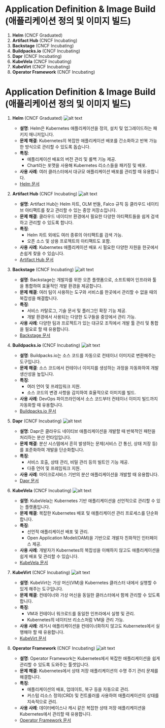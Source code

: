 # Application Definition & Image Build (애플리케이션 정의 및 이미지 빌드)

1. **Helm** (CNCF Graduated)
2. **Artifact Hub** (CNCF Incubating)
3. **Backstage** (CNCF Incubating)
4. **Buildpacks.io** (CNCF Incubating)
5. **Dapr** (CNCF Incubating)
6. **KubeVela** (CNCF Incubating)
7. **KubeVirt** (CNCF Incubating)
8. **Operator Framework** (CNCF Incubating)

# Application Definition & Image Build (애플리케이션 정의 및 이미지 빌드)

1. **Helm** (CNCF Graduated)
![alt text](image.png)
   - **설명**: Helm은 Kubernetes 애플리케이션을 정의, 설치 및 업그레이드하는 패키지 매니저입니다.
   - **문제 해결**: Kubernetes의 복잡한 애플리케이션 배포를 간소화하고 반복 가능한 방식으로 관리할 수 있도록 돕습니다.
   - **특징**:
     - 애플리케이션 배포의 버전 관리 및 롤백 기능 제공.
     - Chart라는 포맷을 사용해 Kubernetes 리소스들을 패키징 및 배포.
   - **사용 사례**: 여러 클러스터에서 대규모 애플리케이션 배포를 관리할 때 유용합니다.
   - [Helm 문서](https://helm.sh/docs/)

2. **Artifact Hub** (CNCF Incubating)
![alt text](image-1.png)
   - **설명**: Artifact Hub는 Helm 차트, OLM 번들, Falco 규칙 등 클라우드 네이티브 아티팩트를 찾고 관리할 수 있는 중앙 저장소입니다.
   - **문제 해결**: 클라우드 네이티브 환경에서 필요한 다양한 아티팩트들을 쉽게 검색하고 관리할 수 있도록 합니다.
   - **특징**:
     - Helm 차트 외에도 여러 종류의 아티팩트를 검색 가능.
     - 오픈 소스 및 상용 프로젝트의 아티팩트도 포함.
   - **사용 사례**: Kubernetes 애플리케이션 배포 시 필요한 다양한 자원을 한곳에서 손쉽게 찾을 수 있습니다.
   - [Artifact Hub 문서](https://artifacthub.io/docs/)

3. **Backstage** (CNCF Incubating)
![alt text](image-2.png)
   - **설명**: Backstage는 개발자를 위한 오픈 플랫폼으로, 소프트웨어 인프라와 툴을 통합하여 효율적인 개발 환경을 제공합니다.
   - **문제 해결**: 여러 팀이 사용하는 도구와 서비스를 한곳에서 관리할 수 없을 때의 복잡성을 해결합니다.
   - **특징**:
     - 서비스 카탈로그, 기술 문서 및 플러그인 확장 기능 제공.
     - 개발 환경에서 사용되는 다양한 도구들을 중앙에서 관리 가능.
   - **사용 사례**: 다양한 팀과 프로젝트가 있는 대규모 조직에서 개발 툴 관리 및 통합을 필요로 할 때 유용합니다.
   - [Backstage 문서](https://backstage.io/docs/overview/what-is-backstage)

4. **Buildpacks.io** (CNCF Incubating)
![alt text](image-3.png)
   - **설명**: Buildpacks.io는 소스 코드를 자동으로 컨테이너 이미지로 변환해주는 도구입니다.
   - **문제 해결**: 소스 코드에서 컨테이너 이미지를 생성하는 과정을 자동화하여 개발 생산성을 높입니다.
   - **특징**:
     - 여러 언어 및 프레임워크 지원.
     - 소스 코드의 변경 사항을 감지하여 효율적으로 이미지를 빌드.
   - **사용 사례**: DevOps 파이프라인에서 소스 코드부터 컨테이너 이미지 빌드까지 자동화할 때 유용합니다.
   - [Buildpacks.io 문서](https://buildpacks.io/docs/)

5. **Dapr** (CNCF Incubating)
![alt text](image-4.png)
   - **설명**: Dapr은 클라우드 네이티브 애플리케이션을 개발할 때 반복적인 패턴을 처리하는 분산 런타임입니다.
   - **문제 해결**: 분산 시스템에서 흔히 발생하는 문제(서비스 간 통신, 상태 저장 등)를 표준화하여 개발을 단순화합니다.
   - **특징**:
     - 서비스 호출, 상태 관리, 비밀 관리 등의 빌트인 기능 제공.
     - 다중 언어 및 프레임워크 지원.
   - **사용 사례**: 마이크로서비스 기반의 분산 애플리케이션을 개발할 때 유용합니다.
   - [Dapr 문서](https://docs.dapr.io/concepts/overview/)

6. **KubeVela** (CNCF Incubating)
![alt text](image-5.png)
   - **설명**: KubeVela는 Kubernetes 기반 애플리케이션을 선언적으로 관리할 수 있는 플랫폼입니다.
   - **문제 해결**: 복잡한 Kubernetes 배포 및 애플리케이션 관리 프로세스를 단순화합니다.
   - **특징**:
     - 선언적 애플리케이션 배포 및 관리.
     - Open Application Model(OAM)을 기반으로 개발자 친화적인 인터페이스 제공.
   - **사용 사례**: 개발자가 Kubernetes의 복잡성을 이해하지 않고도 애플리케이션을 쉽게 배포 및 관리할 수 있습니다.
   - [KubeVela 문서](https://kubevela.io/docs/)

7. **KubeVirt** (CNCF Incubating)
![alt text](image-6.png)
   - **설명**: KubeVirt는 가상 머신(VM)을 Kubernetes 클러스터 내에서 실행할 수 있게 해주는 도구입니다.
   - **문제 해결**: 컨테이너와 가상 머신을 동일한 클러스터에서 함께 관리할 수 있도록 합니다.
   - **특징**:
     - VM과 컨테이너 워크로드를 동일한 인프라에서 실행 및 관리.
     - Kubernetes의 네이티브 리소스처럼 VM을 관리 가능.
   - **사용 사례**: 레거시 애플리케이션을 컨테이너화하지 않고도 Kubernetes에서 실행해야 할 때 유용합니다.
   - [KubeVirt 문서](https://kubevirt.io/)

8. **Operator Framework** (CNCF Incubating)
![alt text](image-7.png)
   - **설명**: Operator Framework는 Kubernetes에서 복잡한 애플리케이션을 쉽게 관리할 수 있도록 도와주는 툴셋입니다.
   - **문제 해결**: Kubernetes에서 상태 저장 애플리케이션의 수명 주기 관리 문제를 해결합니다.
   - **특징**:
     - 애플리케이션의 배포, 업데이트, 복구 등을 자동으로 관리.
     - 커스텀 리소스 정의(CRD) 및 컨트롤러를 사용하여 애플리케이션의 상태를 지속적으로 관리.
   - **사용 사례**: 데이터베이스나 캐시 같은 복잡한 상태 저장 애플리케이션을 Kubernetes에서 관리할 때 유용합니다.
   - [Operator Framework 문서](https://operatorframework.io/about/)


